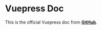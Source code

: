 # Vuepress Doc

This is the official Vuepress doc from [**GitHub**](https://github.com/vuejs/vuepress).
